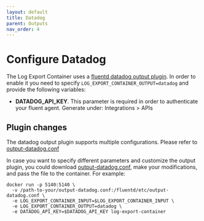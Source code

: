 ```yaml
---
layout: default
title: Datadog
parent: Outputs
nav_order: 4
---
```

# Configure Datadog

The Log Export Container uses a [fluentd datadog output plugin](https://github.com/DataDog/fluent-plugin-datadog). In order to enable it you need to specify `LOG_EXPORT_CONTAINER_OUTPUT=datadog` and provide the following variables:
* **DATADOG_API_KEY**. This parameter is required in order to authenticate your fluent agent. Generate under: Integrations > APIs

## Plugin changes

The datadog output plugin supports multiple configurations. Please refer to [output-datadog.conf](../../fluentd/etc/output-datadog.conf)

In case you want to specify different parameters and customize the output plugin, you could download [output-datadog.conf](../../fluentd/etc/output-datadog.conf), make your modifications, and pass the file to the container. For example:
```
docker run -p 5140:5140 \
  -v /path-to-your/output-datadog.conf:/fluentd/etc/output-datadog.conf \
  -e LOG_EXPORT_CONTAINER_INPUT=$LOG_EXPORT_CONTAINER_INPUT \
  -e LOG_EXPORT_CONTAINER_OUTPUT=datadog \
  -e DATADOG_API_KEY=$DATADOG_API_KEY log-export-container 
```
